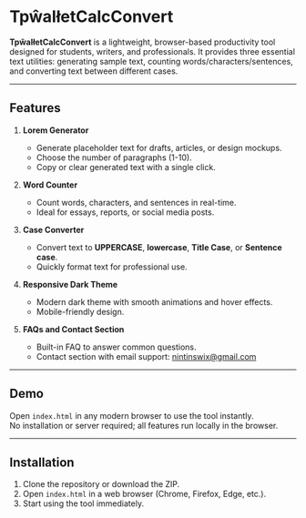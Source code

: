 # TpŵalłetCalcConvert

**TpŵalłetCalcConvert** is a lightweight, browser-based productivity tool designed for students, writers, and professionals. It provides three essential text utilities: generating sample text, counting words/characters/sentences, and converting text between different cases.

---

## Features

1. **Lorem Generator**  
   - Generate placeholder text for drafts, articles, or design mockups.  
   - Choose the number of paragraphs (1-10).  
   - Copy or clear generated text with a single click.

2. **Word Counter**  
   - Count words, characters, and sentences in real-time.  
   - Ideal for essays, reports, or social media posts.

3. **Case Converter**  
   - Convert text to **UPPERCASE**, **lowercase**, **Title Case**, or **Sentence case**.  
   - Quickly format text for professional use.

4. **Responsive Dark Theme**  
   - Modern dark theme with smooth animations and hover effects.  
   - Mobile-friendly design.

5. **FAQs and Contact Section**  
   - Built-in FAQ to answer common questions.  
   - Contact section with email support: [nintinswix@gmail.com](mailto:nintinswix@gmail.com)

---

## Demo

Open `index.html` in any modern browser to use the tool instantly.  
No installation or server required; all features run locally in the browser.

---

## Installation

1. Clone the repository or download the ZIP.  
2. Open `index.html` in a web browser (Chrome, Firefox, Edge, etc.).  
3. Start using the tool immediately.
